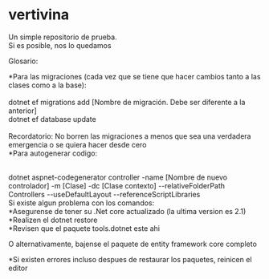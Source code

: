 # vertivina
Un simple repositorio de prueba.<br/>
Si es posible, nos lo quedamos<br/>

Glosario:<br/>

*Para las migraciones (cada vez que se tiene que hacer cambios tanto a las clases como a la base): <br/>
 <br/>
  dotnet ef migrations add [Nombre de migración. Debe ser diferente a la anterior] <br/>
  dotnet ef database update<br/>
<br/>
Recordatorio: No borren las migraciones a menos que sea una verdadera emergencia o se quiera hacer desde cero
 <br/>
*Para autogenerar codigo: <br/>
 <br/>

  dotnet aspnet-codegenerator controller -name [Nombre de nuevo controlador] -m [Clase] -dc [Clase contexto] --relativeFolderPath     Controllers --useDefaultLayout --referenceScriptLibraries 
 <br/>
 Si existe algun problema con los comandos: <br/>
 *Asegurense de tener su .Net core actualizado (la ultima version es 2.1) <br/>
 *Realizen el dotnet restore <br/>
 *Revisen que el paquete tools.dotnet este ahi
 
   <ItemGroup>
     <DotNetCliToolReference Include="Microsoft.EntityFrameworkCore.Tools.DotNet" Version="2.0.3" />
    <DotNetCliToolReference Include="Microsoft.VisualStudio.Web.CodeGeneration.Tools" Version="2.0.4" />
  </ItemGroup>

O alternativamente, bajense el paquete de entity framework core completo


</Project>
 *Si existen errores incluso despues de restaurar los paquetes, reinicen el editor
 
 
